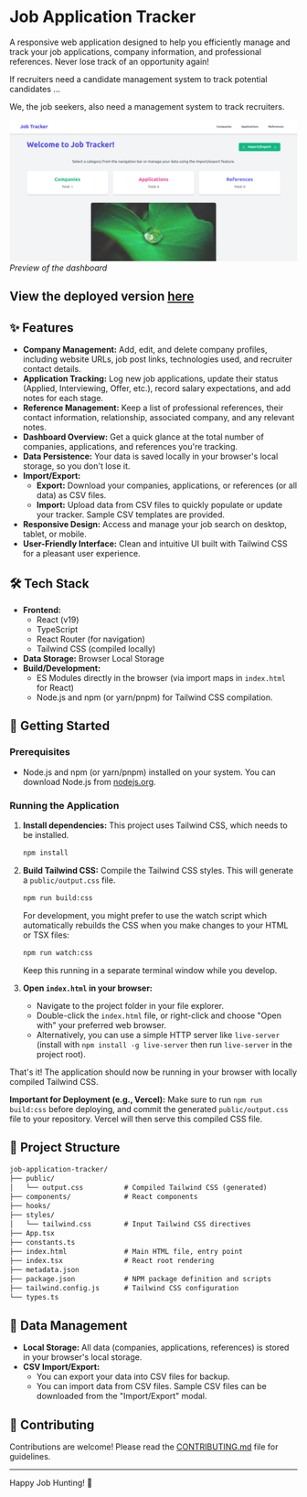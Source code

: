 # Job Application Tracker

A responsive web application designed to help you efficiently manage and track your job applications, company information, and professional references. Never lose track of an opportunity again!

If recruiters need a candidate management system to track potential candidates ...

We, the job seekers, also need a management system to track recruiters.

![Job Application Tracker Dashboard (Illustrative)](./docs/images/preview.png)
*Preview of the dashboard*

## View the deployed version [here](https://job-tracker-by-blankscreenexe.vercel.app/)

## ✨ Features

*   **Company Management:** Add, edit, and delete company profiles, including website URLs, job post links, technologies used, and recruiter contact details.
*   **Application Tracking:** Log new job applications, update their status (Applied, Interviewing, Offer, etc.), record salary expectations, and add notes for each stage.
*   **Reference Management:** Keep a list of professional references, their contact information, relationship, associated company, and any relevant notes.
*   **Dashboard Overview:** Get a quick glance at the total number of companies, applications, and references you're tracking.
*   **Data Persistence:** Your data is saved locally in your browser's local storage, so you don't lose it.
*   **Import/Export:**
    *   **Export:** Download your companies, applications, or references (or all data) as CSV files.
    *   **Import:** Upload data from CSV files to quickly populate or update your tracker. Sample CSV templates are provided.
*   **Responsive Design:** Access and manage your job search on desktop, tablet, or mobile.
*   **User-Friendly Interface:** Clean and intuitive UI built with Tailwind CSS for a pleasant user experience.

## 🛠️ Tech Stack

*   **Frontend:**
    *   React (v19)
    *   TypeScript
    *   React Router (for navigation)
    *   Tailwind CSS (compiled locally)
*   **Data Storage:** Browser Local Storage
*   **Build/Development:**
    *   ES Modules directly in the browser (via import maps in `index.html` for React)
    *   Node.js and npm (or yarn/pnpm) for Tailwind CSS compilation.

## 🚀 Getting Started

### Prerequisites

*   Node.js and npm (or yarn/pnpm) installed on your system. You can download Node.js from [nodejs.org](https://nodejs.org/).

### Running the Application

1.  **Install dependencies:**
    This project uses Tailwind CSS, which needs to be installed.
    ```bash
    npm install
    ```

2.  **Build Tailwind CSS:**
    Compile the Tailwind CSS styles. This will generate a `public/output.css` file.
    ```bash
    npm run build:css
    ```
    For development, you might prefer to use the watch script which automatically rebuilds the CSS when you make changes to your HTML or TSX files:
    ```bash
    npm run watch:css
    ```
    Keep this running in a separate terminal window while you develop.

3.  **Open `index.html` in your browser:**
    *   Navigate to the project folder in your file explorer.
    *   Double-click the `index.html` file, or right-click and choose "Open with" your preferred web browser.
    *   Alternatively, you can use a simple HTTP server like `live-server` (install with `npm install -g live-server` then run `live-server` in the project root).

That's it! The application should now be running in your browser with locally compiled Tailwind CSS.

**Important for Deployment (e.g., Vercel):**
Make sure to run `npm run build:css` before deploying, and commit the generated `public/output.css` file to your repository. Vercel will then serve this compiled CSS file.

## 📁 Project Structure

```
job-application-tracker/
├── public/
│   └── output.css          # Compiled Tailwind CSS (generated)
├── components/             # React components
├── hooks/
├── styles/                 
│   └── tailwind.css        # Input Tailwind CSS directives
├── App.tsx
├── constants.ts
├── index.html              # Main HTML file, entry point
├── index.tsx               # React root rendering
├── metadata.json
├── package.json            # NPM package definition and scripts
├── tailwind.config.js      # Tailwind CSS configuration
└── types.ts
```

## 💾 Data Management

*   **Local Storage:** All data (companies, applications, references) is stored in your browser's local storage.
*   **CSV Import/Export:**
    *   You can export your data into CSV files for backup.
    *   You can import data from CSV files. Sample CSV files can be downloaded from the "Import/Export" modal.

## 🤝 Contributing

Contributions are welcome! Please read the [CONTRIBUTING.md](CONTRIBUTING.md) file for guidelines.

---

Happy Job Hunting! 🎯
